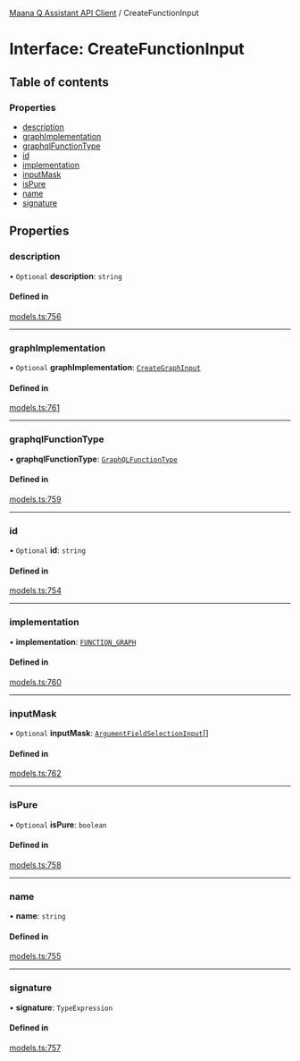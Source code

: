 [Maana Q Assistant API Client](../README.md) / CreateFunctionInput

# Interface: CreateFunctionInput

## Table of contents

### Properties

- [description](CreateFunctionInput.md#description)
- [graphImplementation](CreateFunctionInput.md#graphimplementation)
- [graphqlFunctionType](CreateFunctionInput.md#graphqlfunctiontype)
- [id](CreateFunctionInput.md#id)
- [implementation](CreateFunctionInput.md#implementation)
- [inputMask](CreateFunctionInput.md#inputmask)
- [isPure](CreateFunctionInput.md#ispure)
- [name](CreateFunctionInput.md#name)
- [signature](CreateFunctionInput.md#signature)

## Properties

### description

• `Optional` **description**: `string`

#### Defined in

[models.ts:756](https://github.com/maana-io/q-assistant-client/blob/develop/src/models.ts#L756)

___

### graphImplementation

• `Optional` **graphImplementation**: [`CreateGraphInput`](CreateGraphInput.md)

#### Defined in

[models.ts:761](https://github.com/maana-io/q-assistant-client/blob/develop/src/models.ts#L761)

___

### graphqlFunctionType

• **graphqlFunctionType**: [`GraphQLFunctionType`](../enums/GraphQLFunctionType.md)

#### Defined in

[models.ts:759](https://github.com/maana-io/q-assistant-client/blob/develop/src/models.ts#L759)

___

### id

• `Optional` **id**: `string`

#### Defined in

[models.ts:754](https://github.com/maana-io/q-assistant-client/blob/develop/src/models.ts#L754)

___

### implementation

• **implementation**: [`FUNCTION_GRAPH`](../enums/ImplementationType.md#function_graph)

#### Defined in

[models.ts:760](https://github.com/maana-io/q-assistant-client/blob/develop/src/models.ts#L760)

___

### inputMask

• `Optional` **inputMask**: [`ArgumentFieldSelectionInput`](ArgumentFieldSelectionInput.md)[]

#### Defined in

[models.ts:762](https://github.com/maana-io/q-assistant-client/blob/develop/src/models.ts#L762)

___

### isPure

• `Optional` **isPure**: `boolean`

#### Defined in

[models.ts:758](https://github.com/maana-io/q-assistant-client/blob/develop/src/models.ts#L758)

___

### name

• **name**: `string`

#### Defined in

[models.ts:755](https://github.com/maana-io/q-assistant-client/blob/develop/src/models.ts#L755)

___

### signature

• **signature**: `TypeExpression`

#### Defined in

[models.ts:757](https://github.com/maana-io/q-assistant-client/blob/develop/src/models.ts#L757)
